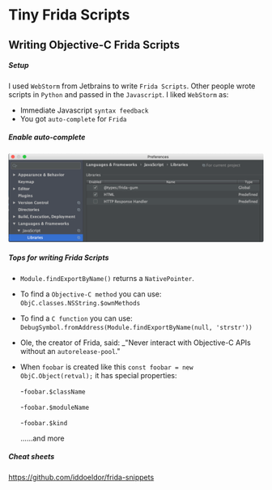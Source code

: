 # Tiny Frida Scripts


 
## Writing Objective-C Frida Scripts
##### Setup
 I used `WebStorm` from Jetbrains to write `Frida Scripts`.  Other people wrote scripts in `Python` and passed in the `Javascript`.  I liked `WebStorm` as:
 
  - Immediate Javascript `syntax feedback`
  - You got `auto-complete` for `Frida`
 
##### Enable auto-complete
![](.README_images/webstorm_setup_frida_autocomplete.png)
##### Tops for writing Frida Scripts
 - `Module.findExportByName()` returns a `NativePointer`.
 - To find a `Objective-C method` you can use: `ObjC.classes.NSString.$ownMethods`
 - To find a `C function` you can use: `DebugSymbol.fromAddress(Module.findExportByName(null, 'strstr'))`
 - Ole, the creator of Frida, said: _"Never interact with Objective-C APIs without an `autorelease-pool`."
 - When `foobar` is created like this `const foobar = new ObjC.Object(retval);` it has special properties:
 
    -`foobar.$className`
 
    -`foobar.$moduleName`
 
    -`foobar.$kind`
    
    ......and more


##### Cheat sheets
https://github.com/iddoeldor/frida-snippets